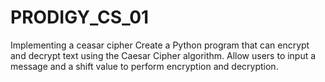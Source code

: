 # PRODIGY_CS_01
Implementing a ceasar cipher
Create a Python program that can encrypt and decrypt text using the Caesar Cipher algorithm. Allow users to input a message and a shift value to perform encryption and decryption.
